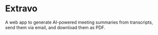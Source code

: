 # Extravo
A web app to generate AI-powered meeting summaries from transcripts, send them via email, and download them as PDF.
